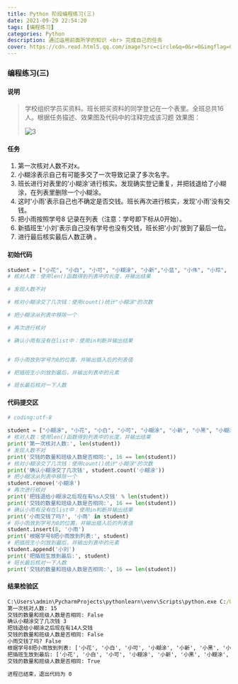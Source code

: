 ```yaml
---
title: Python 阶段编程练习(三)
date: 2021-09-29 22:54:20
tags: [编程练习]
categories: Python
description: 通过运用前面所学的知识 <br> 完成自己的任务
cover: https://cdn.read.html5.qq.com/image?src=circle&q=0&r=0&imgflag=0&cdn_cache=1800&w=0&h=0&imageUrl=https://learnonly-7.oss-cn-qingdao.aliyuncs.com/2021-9-29/4.png
---
```


### 编程练习(三)

#### 说明

> 学校组织学员买资料。班长把买资料的同学登记在一个表里。全班总共16人。根据任务描述、效果图及代码中的注释完成该习题
> 效果图：
>
> ![3](https://cdn.read.html5.qq.com/image?src=circle&q=0&r=0&imgflag=0&cdn_cache=1800&w=0&h=0&imageUrl=https://learnonly-7.oss-cn-qingdao.aliyuncs.com/2021-9-29/3.png)

#### 任务

1. 第一次核对人数不对x。
2. 小糊涂表示自己有可能多交了一次导致记录了多次名字。
3. 班长进行对表里的'小糊涂'进行核实。发现确实登记重复，并把钱退给了小糊涂，在列表里删除一个小糊涂。
4. 这时'小雨'表示自己也不确定是否交钱。班长再次进行核实，发现'小雨'没有交钱。
5. 把小雨按照学号8 记录在列表（注意：学号即下标从0开始）。
6. 新插班生'小刘'表示自己没有学号也没有交钱，班长把'小刘'放到了最后一位。
7. 进行最后核实最后人数正确 。

#### 初始代码

```python
student = ["小花", "小白", "小可", "小糊涂", "小新","小蓝", "小伟", "小玲", "小撒", "小丽", "小航",]
# 核对人数：使用len()函数得到列表中的长度，并输出结果

# 发现人数不对

# 核对小糊涂交了几次钱：使用count()统计"小糊涂"的次数

# 把小糊涂从列表中移除一个

# 再次进行核对

# 确认小雨有没有在list中：使用in判断并输出结果


# 将小雨放到学号为8的位置，并输出插入后的列表值

# 把插班生小刘放到最后，并输出列表中的元素

# 班长最后核对一下人数

```

#### 代码提交区

```python
# coding:utf-8

student = ["小糊涂", "小花", "小白", "小可", "小糊涂", "小新", "小黑", "小糊涂", "小蓝", "小伟", "小玲", "小丽", "小航", "小平", "小圆"]
# 核对人数：使用len()函数得到列表中的长度，并输出结果
print('第一次核对人数:', len(student))
# 发现人数不对
print('交钱的数量和班级人数是否相同:', 16 == len(student))
# 核对小糊涂交了几次钱：使用count()统计"小糊涂"的次数
print('确认小糊涂交了几次钱', student.count('小糊涂'))
# 把小糊涂从列表中移除一个
student.remove('小糊涂')
# 再次进行核对
print('把钱退给小糊涂之后现在有%s人交钱' % len(student))
print('交钱的数量和班级人数是否相同:', 16 == len(student))
# 确认小雨有没有在list中：使用in判断并输出结果
print('小雨交钱了吗?', '小雨' in student)
# 将小雨放到学号为8的位置，并输出插入后的列表值
student.insert(8, '小雨')
print('根据学号8把小雨放到列表:', student)
# 把插班生小刘放到最后，并输出列表中的元素
student.append('小刘')
print('把插班生放到最后:', student)
# 班长最后核对一下人数
print('交钱的数量和班级人数是否相同:', 16 == len(student))

```

#### 结果检验区

```cmd
C:\Users\admin\PycharmProjects\pythonlearn\venv\Scripts\python.exe C:/Users/admin/PycharmProjects/python_list/code3.py
第一次核对人数: 15
交钱的数量和班级人数是否相同: False
确认小糊涂交了几次钱 3
把钱退给小糊涂之后现在有14人交钱
交钱的数量和班级人数是否相同: False
小雨交钱了吗? False
根据学号8把小雨放到列表: ['小花', '小白', '小可', '小糊涂', '小新', '小黑', '小糊涂', '小蓝', '小雨', '小伟', '小玲', '小丽', '小航', '小平', '小圆']
把插班生放到最后: ['小花', '小白', '小可', '小糊涂', '小新', '小黑', '小糊涂', '小蓝', '小雨', '小伟', '小玲', '小丽', '小航', '小平', '小圆', '小刘']
交钱的数量和班级人数是否相同: True

进程已结束，退出代码为 0

```

